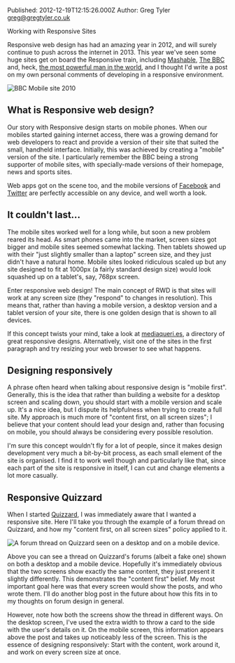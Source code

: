 Published: 2012-12-19T12:15:26.000Z
Author: Greg Tyler <greg@gregtyler.co.uk>

Working with Responsive Sites

Responsive web design has had an amazing year in 2012, and will surely continue to push across the internet in 2013. This year we've seen some huge sites get on board the Responsive train, including [Mashable][1], [The BBC][2] and, heck, [the most powerful man in the world][3], and I thought I'd write a post on my own personal comments of developing in a responsive environment.   

![BBC Mobile site 2010](/bbc-mobile-2010.png ":right BBC Mobile site 2010")
## What is Responsive web design?
Our story with Responsive design starts on mobile phones. When our mobiles started gaining internet access, there was a growing demand for web developers to react and provide a version of their site that suited the small, handheld interface. Initially, this was achieved by creating a "mobile" version of the site. I particularly remember the BBC being a strong supporter of mobile sites, with specially-made versions of their homepage, news and sports sites.   

Web apps got on the scene too, and the mobile versions of [Facebook][5] and [Twitter][6] are perfectly accessible on any device, and well worth a look.   

## It couldn't last...
The mobile sites worked well for a long while, but soon a new problem reared its head. As smart phones came into the market, screen sizes got bigger and mobile sites seemed somewhat lacking. Then tablets showed up with their "just slightly smaller than a laptop" screen size, and they just didn't have a natural home. Mobile sites looked ridiculous scaled up but any site designed to fit at 1000px (a fairly standard design size) would look squashed up on a tablet's, say, 768px screen.   

Enter responsive web design! The main concept of RWD is that sites will work at any screen size (they "respond" to changes in resolution). This means that, rather than having a mobile version, a desktop version and a tablet version of your site, there is one golden design that is shown to all devices.   

If this concept twists your mind, take a look at [mediaqueri.es][7], a directory of great responsive designs. Alternatively, visit one of the sites in the first paragraph and try resizing your web browser to see what happens.   

## Designing responsively
A phrase often heard when talking about responsive design is "mobile first". Generally, this is the idea that rather than building a website for a desktop screen and scaling down, you should start with a mobile version and scale up. It's a nice idea, but I dispute its helpfulness when trying to create a full site. My approach is much more of "content first, on all screen sizes"; I believe that your content should lead your design and, rather than focusing on mobile, you should always be considering every possible resolution.   

I'm sure this concept wouldn't fly for a lot of people, since it makes design development very much a bit-by-bit process, as each small element of the site is organised. I find it to work well though and particularly like that, since each part of the site is responsive in itself, I can cut and change elements a lot more casually.   

## Responsive Quizzard   
When I started [Quizzard][8], I was immediately aware that I wanted a responsive site. Here I'll take you through the example of a forum thread on Quizzard, and how my "content first, on all screen sizes" policy applied to it.   

![A forum thread on Quizzard seen on a desktop and on a mobile device.](/qu-forum-contrast.png)

Above you can see a thread on Quizzard's forums (albeit a fake one) shown on both a desktop and a mobile device. Hopefully it's immediately obvious that the two screens show exactly the same content, they just present it slightly differently. This demonstrates the "content first" belief. My most important goal here was that every screen would show the posts, and who wrote them. I'll do another blog post in the future about how this fits in to my thoughts on forum design in general.   

However, note how both the screens show the thread in different ways. On the desktop screen, I've used the extra width to throw a card to the side with the user's details on it. On the mobile screen, this information appears above the post and takes up noticeably less of the screen. This is the essence of designing responsively: Start with the content, work around it, and work on every screen size at once.

[1]: http://mashable.com/2012/12/04/new-mashable/
[2]: http://www.bbc.co.uk/tv/
[3]: http://www.barackobama.com/
[5]: https://m.facebook.com/
[6]: https://mobile.twitter.com
[7]: http://mediaqueri.es/
[8]: http://gregtyler.co.uk/2012/12/introducing-quizzard/
